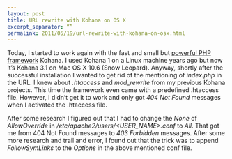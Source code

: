 ```yaml
---
layout: post
title: URL rewrite with Kohana on OS X
excerpt_separator: “”
permalink: 2011/05/19/url-rewrite-with-kohana-on-osx.html
---
```

Today, I started to work again with the fast and small but [powerful PHP framework](http://kohanaframework.org/ "Kohana PHP Framework") Kohana. I used Kohana 1 on a Linux machine years ago but now it’s Kohana 3.1 on Mac OS X 10.6 (Snow Leopard). Anyway, shortly after the successful installation I wanted to get rid of the mentioning of *index.php* in the URL. I knew about *.htaccess* and *mod_rewrite* from my previous Kohana projects. This time the framework even came with a predefined .htaccess file. However, I didn’t get it to work and only got *404 Not Found* messages when I activated the .htaccess file.

After some research I figured out that I had to change the *None* of *AllowOverride* in */etc/apache2/users/<USER_NAME>.conf* to *All*. That got me from 404 Not Found messages to *403 Forbidden* messages. After some more research and trail and error, I found out that the trick was to append *FollowSymLinks* to the *Options* in the above mentioned conf file.